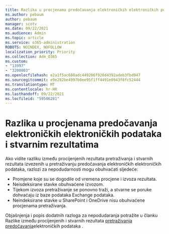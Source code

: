 ```yaml
---
title: Razlika u procjenama predočavanja elektroničkih elektroničkih podataka i stvarnim rezultatima
ms.author: pebaum
author: pebaum
manager: scotv
ms.date: 09/22/2021
ms.audience: Admin
ms.topic: article
ms.service: o365-administration
ROBOTS: NOINDEX, NOFOLLOW
localization_priority: Priority
ms.collection: Adm_O365
ms.custom:
- "13997"
- "3200003"
ms.openlocfilehash: e2a1f5ac688adc449286f920d4392adeb3fbd947
ms.sourcegitcommit: e9e282be4997b0ee95f1ff4491e0943f8fc52444
ms.translationtype: MT
ms.contentlocale: hr-HR
ms.lasthandoff: 09/22/2021
ms.locfileid: "59506281"
---
```

# <a name="difference-in-ediscovery-estimates-and-actual-results"></a>Razlika u procjenama predočavanja elektroničkih elektroničkih podataka i stvarnim rezultatima

Ako vidite razliku između procijenjenih rezultata pretraživanja i stvarnih rezultata izvezenih u pretraživanju predočavanja elektroničkih elektroničkih podataka, razlozi za nepodudarnosti mogu obuhvaćati sljedeće:

- Promjene koje su se dogodile od vremena procjene i izvoza rezultata.
- Neisdeksirane stavke obuhvaćene izvozom.
- Tijekom izvoza pretraživanje se ponovno traži, a stvarne se poruke dohvaćaju iz baze podataka Exchange podataka.
- Neindeksirane stavke u SharePoint i OneDrive nisu obuhvaćene procjenama pretraživanja.

Objašnjenja i popis dodatnih razloga za nepodudaranja potražite u članku Razlike između procijenjenih i stvarnih rezultata [pretraživanja predočavanja](https://docs.microsoft.com/microsoft-365/compliance/differences-between-estimated-and-actual-ediscovery-search-results)elektroničkih podataka .